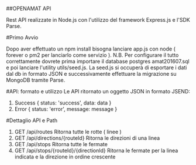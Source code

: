 ##OPENAMAT API

Rest API realizzate in Node.js con l'utilizzo del framework Express.js e l'SDK Parse.

#Primo Avvio

Dopo aver effettuato un npm install bisogna lanciare app.js con node ( forever o pm2 per lanciarlo come servizio ).
N.B. Per configurare il tutto correttamente dovrete prima importare il database postgres amat201607.sql e poi lanciare l'utility utils/seed.js.
La seed.js si occuperà di esportare i dati dal db in formato JSON e successivamente effettuare la migrazione su MongoDB tramite Parse.

#API: formato e utilizzo
Le API ritornato un oggetto JSON in formato JSEND:
1. Success
    { status: 'success', data: data }
2. Error
    { status: 'error', message: message }

#Dettaglio API e Path

1. GET /api/routes
    Ritorna tutte le rotte ( linee )
2. GET /api/directions/{routeId}
    Ritorna le direzioni di una linea
3. GET /api/stops
    Ritorna tutte le fermate
4. GET /api/stops/{routeId}/{directionId}
    Ritorna le fermate per la linea indicata e la direzione in ordine crescente
    
    